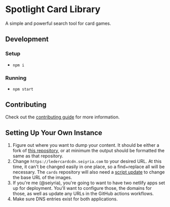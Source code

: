 # Spotlight Card Library

A simple and powerful search tool for card games.

## Development

### Setup

- `npm i`

### Running

- `npm start`

## Contributing

Check out the [contributing guide](CONTRIBUTING.md) for more information.

## Setting Up Your Own Instance

1. Figure out where you want to dump your content. It should be either a fork of [this repository](https://github.com/LederCards/cards), or at minimum the output should be formatted the same as that repository.
1. Change `https://ledercardcdn.seiyria.com` to your desired URL. At this time, it can't be changed easily in one place, so a find+replace all will be necessary. The `cards` repository will also need a [script update](https://github.com/LederCards/cards/blob/master/scripts/build-card-data.ts#L20) to change the base URL of the images.
1. If you're me (@seiyria), you're going to want to have two netlify apps set up for deployment. You'll want to configure those, the domains for those, as well as update any URLs in the GitHub actions workflows.
1. Make sure DNS entries exist for both applications.

